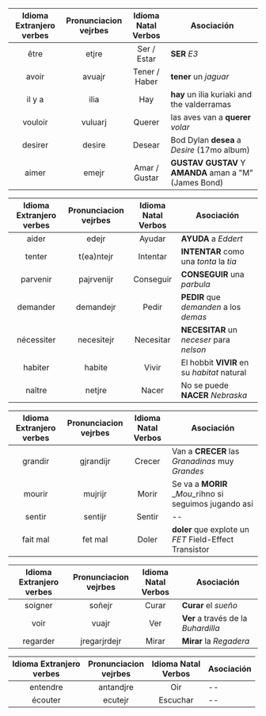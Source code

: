 | Idioma Extranjero <br /> verbes | Pronunciacion <br /> vejrbes | Idioma Natal <br /> Verbos | Asociación |
|:-----------------:|:-------------:|:------------:|------------|
| être              | etjre         | Ser / Estar  | __SER__ _*E3*_ |
| avoir             | avuajr        | Tener / Haber | __tener__ un _*jaguar*_          |
| il y a            | ilia          | Hay          | __hay__ un ilia kuriaki and the valderramas |
| vouloir           | vuluarj       | Querer       | las aves van a __querer__ _*volar*_ |
| desirer           | desire        | Desear       | Bod Dylan __desea__ a _*Desire*_ (17mo album)|
| aimer             | emejr         | Amar / Gustar | __GUSTAV GUSTAV__ Y __AMANDA__ aman a "M" (James Bond) |


| Idioma Extranjero <br /> verbes | Pronunciacion <br /> vejrbes | Idioma Natal <br /> Verbos | Asociación |
|:-----------------:|:-------------:|:------------:|------------|
| aider             | edejr         | Ayudar       | __AYUDA__ a _*Eddert*_ |
| tenter            | t(ea)ntejr    | Intentar     | __INTENTAR__ como una _*tonta*_ la _*tia*_ |
| parvenir          | pajrvenijr    | Conseguir    | __CONSEGUIR__ una _*parbula*_ |
| demander          | demandejr     | Pedir        | __PEDIR__ que _*demanden*_ a los _*demas*_ |
| nécessiter        | necesitejr    | Necesitar    | __NECESITAR__ un _*neceser*_ para _*nelson*_ |
| habiter           | habite        | Vivir        | El hobbit __VIVIR__ en su _*habitat*_ natural |
| naître            | netjre        | Nacer        | No se puede __NACER__  _*Nebraska*_  |


| Idioma Extranjero <br /> verbes | Pronunciacion <br /> vejrbes | Idioma Natal <br /> Verbos | Asociación |
|:-----------------:|:-------------:|:------------:|------------|
| grandir           | gjrandijr     | Crecer       | Van a __CRECER__ las _*Granadinas*_ muy _*Grandes*_ |
| mourir            | mujrijr       | Morir        | Se va a __MORIR__ _*Mou*_rihno si seguimos jugando así |
| sentir            | sentijr       | Sentir       | -- |
| fait mal          | fet mal       | Doler        | __doler__ que explote un _*FET*_ Field-Effect Transistor |

| Idioma Extranjero <br /> verbes | Pronunciacion <br /> vejrbes | Idioma Natal <br /> Verbos | Asociación |
|:-----------------:|:-------------:|:------------:|------------|		
| soigner           | soñejr        | Curar        | __Curar__ el  _*sueño*_  |
| voir              | vuajr         | Ver          | __Ver__  a través de la _*Buhardilla*_  |
| regarder          | jregarjrdejr  | Mirar        | __Mirar__  la _*Regadera*_  |

| Idioma Extranjero <br /> verbes | Pronunciacion <br /> vejrbes | Idioma Natal <br /> Verbos | Asociación |
|:-----------------:|:-------------:|:------------:|------------|		
| entendre          | antandjre  | Oir             | --  |
| écouter           | ecutejr    | Escuchar        | --  |

